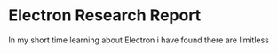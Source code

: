 # Electron Research Report

In my short time learning about Electron i have found there are limitless 